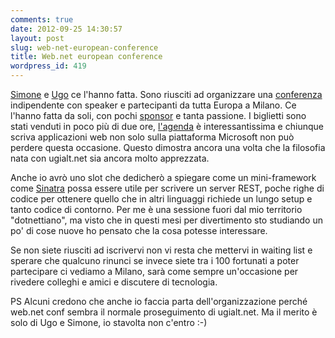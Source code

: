 ```yaml
---
comments: true
date: 2012-09-25 14:30:57
layout: post
slug: web-net-european-conference
title: Web.net european conference
wordpress_id: 419
---
```


[Simone](http://codeclimber.net.nz/) e [Ugo](http://tostring.it/) ce l'hanno fatta. Sono riusciti ad organizzare una [conferenza](http://webnetconf.eu/) indipendente con speaker e partecipanti da tutta Europa a Milano. Ce l'hanno fatta da soli, con pochi [sponsor](http://webnetconf.eu/#sponsor) e tanta passione. I biglietti sono stati venduti in poco più di due ore, [l'agenda](http://webnetconf.eu/#agenda) è interessantissima e chiunque scriva applicazioni web non solo sulla piattaforma Microsoft non può perdere questa occasione. Questo dimostra ancora una volta che la filosofia nata con ugialt.net sia ancora molto apprezzata.



Anche io avrò uno slot che dedicherò a spiegare come un mini-framework come [Sinatra](http://www.sinatrarb.com/) possa essere utile per scrivere un server REST, poche righe di codice per ottenere quello che in altri linguaggi richiede un lungo setup e tanto codice di contorno. Per me è una sessione fuori dal mio territorio "dotnettiano", ma visto che in questi mesi per divertimento sto studiando un po' di cose nuove ho pensato che la cosa potesse interessare.

Se non siete riusciti ad iscrivervi non vi resta che mettervi in waiting list e sperare che qualcuno rinunci se invece siete tra i 100 fortunati a poter partecipare ci vediamo a Milano, sarà come sempre un'occasione per rivedere colleghi e amici e discutere di tecnologia.

PS Alcuni credono che anche io faccia parta dell'organizzazione perché web.net conf sembra il normale proseguimento di ugialt.net. Ma il merito è solo di Ugo e Simone, io stavolta non c'entro :-)
